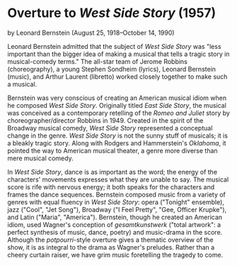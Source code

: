 # Overture to *West Side Story* (1957)
by Leonard Bernstein (August 25, 1918&ndash;October 14, 1990)


Leonard Bernstein admitted that the subject of *West Side Story* was "less important than the bigger idea of making a musical that tells a tragic story in musical-comedy terms." The all-star team of Jerome Robbins (choreography), a young Stephen Sondheim (lyrics), Leonard Bernstein (music), and Arthur Laurent (libretto) worked closely together to make such a musical.

Bernstein was very conscious of creating an American musical idiom when he composed *West Side Story*.  Originally titled *East Side Story*, the musical was conceived as a contemporary retelling of the *Romeo and Juliet* story by choreographer/director Robbins in 1949.  Created in the spirit of the Broadway musical comedy, *West Side Story* represented a conceptual change in the genre. *West Side Story* is not the sunny stuff of musicals; it is a bleakly tragic story. Along with Rodgers and Hammerstein's *Oklahoma*, it pointed the way to American musical theater, a genre more diverse than mere musical comedy.  

In *West Side Story*, dance is as important as the word; the energy of the characters' movements expresses what they are unable to say. The musical score is rife with nervous energy; it both speaks for the characters and frames the dance sequences. Bernstein composed music from a variety of genres with equal fluency in  *West Side Story*: opera ("Tonight" ensemble), jazz ("Cool", "Jet Song"), Broadway ("I Feel Pretty", "Gee, Officer Krupke"), and Latin ("Maria", "America").  Bernstein, though he created an American idiom, used Wagner's conception of  *gesamtkunstwerk* ("total artwork": a perfect synthesis of music, dance, poetry) and music-drama in the score.  Although the *potpourri*-style overture gives a thematic overview of the show, it is as integral to the drama as Wagner's preludes. Rather than a cheery curtain raiser, we have grim music foretelling the tragedy to come. 
